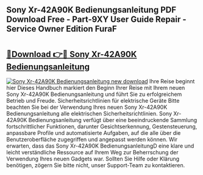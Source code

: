 ## Sony Xr-42A90K Bedienungsanleitung PDF Download Free - Part-9XY User Guide Repair - Service Owner Edition FuraF

# <h2><a href="http://df5w817.blite.top/?on=Sony+Xr-42A90K+Bedienungsanleitung">🔗Download 👉🔴 Sony Xr-42A90K Bedienungsanleitung</a></h2>

[![Sony Xr-42A90K Bedienungsanleitung new download](https://i.imgur.com/lujVjoI.png)](http://df5w817.blite.top/?on=Sony+Xr-42A90K+Bedienungsanleitung)
Ihre Reise beginnt hier Dieses Handbuch markiert den Beginn Ihrer Reise mit Ihrem neuen Sony Xr-42A90K Bedienungsanleitung und führt Sie zu erfolgreichem Betrieb und Freude. Sicherheitsrichtlinien für elektrische Geräte Bitte beachten Sie bei der Verwendung Ihres neuen Sony Xr-42A90K Bedienungsanleitung alle elektrischen Sicherheitsrichtlinien. Sony Xr-42A90K Bedienungsanleitung verfügt über eine beeindruckende Sammlung fortschrittlicher Funktionen, darunter Gesichtserkennung, Gestensteuerung, anpassbare Profile und automatisierte Aufgaben, auf die alle über die Benutzeroberfläche zugegriffen und angepasst werden können. Wir erwarten, dass das Sony Xr-42A90K BedienungsanleitungD eine klare und leicht verständliche Ressource auf Ihrem Weg zur Beherrschung der Verwendung Ihres neuen Gadgets war. Sollten Sie Hilfe oder Klärung benötigen, zögern Sie bitte nicht, unser Support-Team zu kontaktieren.
